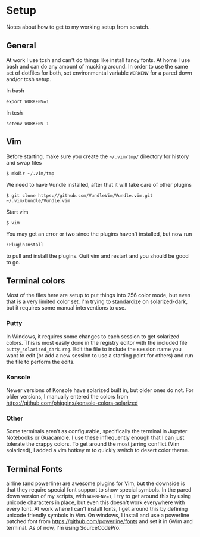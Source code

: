 # Setup
Notes about how to get to my working setup from scratch.
## General
At work I use tcsh and can't do things like install fancy fonts. At home I use bash and can do any amount of mucking around.  In order to use the same set of dotfiles for both, set environmental variable `WORKENV` for a pared down and/or tcsh setup.

In bash
```
export WORKENV=1
```
In tcsh
```
setenv WORKENV 1
```

## Vim
Before starting, make sure you create the `~/.vim/tmp/` directory for history and swap files
```
$ mkdir ~/.vim/tmp
```

We need to have Vundle installed, after that it will take care of other plugins
```
$ git clone https://github.com/VundleVim/Vundle.vim.git ~/.vim/bundle/Vundle.vim
```

Start vim
```
$ vim
```

You may get an error or two since the plugins haven't installed, but now run
```
:PluginInstall
```

to pull and install the plugins. Quit vim and restart and you should be good to go.

## Terminal colors
Most of the files here are setup to put things into 256 color mode, but even that is a very limited color set. I'm trying to standardize on solarized-dark, but it requires some manual interventions to use.
### Putty
In Windows, it requires some changes to each session to get solarized colors. This is most easily done in the registry editor with the included file `putty_solarized_dark.reg`.  Edit the file to include the session name you want to edit (or add a new session to use a starting point for others) and run the file to perform the edits.
### Konsole
Newer versions of Konsole have solarized built in, but older ones do not.  For older versions, I manually entered the colors from https://github.com/phiggins/konsole-colors-solarized
### Other
Some terminals aren't as configurable, specifically the terminal in Jupyter Notebooks or Guacamole.  I use these infrequently enough that I can just tolerate the crappy colors.  To get around the most jarring conflict (Vim solarized), I added a vim hotkey <leader>m to quickly switch to desert color theme.
## Terminal Fonts
airline (and powerline) are awesome plugins for Vim, but the downside is that they require special font support to show special symbols.  In the pared down version of my scripts, with `WORKENV=1`, I try to get around this by using unicode characters in place, but even this doesn't work everywhere with every font. At work where I can't install fonts, I get around this by defining unicode friendly symbols in Vim.  On windows, I install and use a powerline patched font from https://github.com/powerline/fonts and set it in GVim and terminal. As of now, I'm using SourceCodePro.
